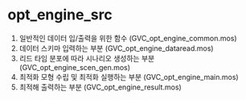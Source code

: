 # opt_engine_src

1.	일반적인 데이터 입/출력을 위한 함수 (GVC_opt_engine_common.mos)
2.	데이터 스키마 입력하는 부분 (GVC_opt_engine_dataread.mos)
3.	리드 타임 분포에 따라 시나리오 생성하는 부분  (GVC_opt_engine_scen_gen.mos)
4.	최적화 모형 수립 및 최적화 실행하는 부분 (GVC_opt_engine_main.mos)
5.	최적해 출력하는 부분  (GVC_opt_engine_result.mos)
